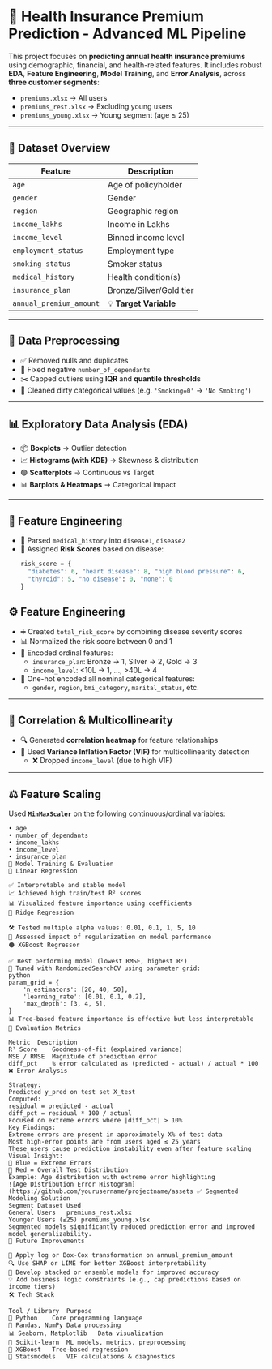 # 🏥 Health Insurance Premium Prediction - Advanced ML Pipeline

This project focuses on **predicting annual health insurance premiums** using demographic, financial, and health-related features. It includes robust **EDA**, **Feature Engineering**, **Model Training**, and **Error Analysis**, across **three customer segments**:

- `premiums.xlsx` → All users  
- `premiums_rest.xlsx` → Excluding young users  
- `premiums_young.xlsx` → Young segment (age ≤ 25)

---

## 📁 Dataset Overview

| Feature                | Description                                 |
|------------------------|---------------------------------------------|
| `age`                  | Age of policyholder                         |
| `gender`               | Gender                                      |
| `region`               | Geographic region                           |
| `income_lakhs`         | Income in Lakhs                             |
| `income_level`         | Binned income level                         |
| `employment_status`    | Employment type                             |
| `smoking_status`       | Smoker status                               |
| `medical_history`      | Health condition(s)                         |
| `insurance_plan`       | Bronze/Silver/Gold tier                     |
| `annual_premium_amount`| 💡 **Target Variable**                      |

---

## 🔄 Data Preprocessing

- ✅ Removed nulls and duplicates  
- 🔄 Fixed negative `number_of_dependants`  
- ✂️ Capped outliers using **IQR** and **quantile thresholds**  
- 🔧 Cleaned dirty categorical values (e.g. `'Smoking=0'` → `'No Smoking'`)

---

## 📊 Exploratory Data Analysis (EDA)

- 📦 **Boxplots** → Outlier detection  
- 📈 **Histograms (with KDE)** → Skewness & distribution  
- 🟢 **Scatterplots** → Continuous vs Target  
- 📊 **Barplots & Heatmaps** → Categorical impact  

---

## 🧠 Feature Engineering

- 🧬 Parsed `medical_history` into `disease1`, `disease2`
- 🧮 Assigned **Risk Scores** based on disease:
  ```python
  risk_score = {
    "diabetes": 6, "heart disease": 8, "high blood pressure": 6,
    "thyroid": 5, "no disease": 0, "none": 0
  }
## ⚙️ Feature Engineering

- ➕ Created `total_risk_score` by combining disease severity scores
- 📊 Normalized the risk score between 0 and 1
- 🔢 Encoded ordinal features:
  - `insurance_plan`: Bronze → 1, Silver → 2, Gold → 3
  - `income_level`: <10L → 1, ..., >40L → 4
- 🔁 One-hot encoded all nominal categorical features:
  - `gender`, `region`, `bmi_category`, `marital_status`, etc.

---

## 📏 Correlation & Multicollinearity

- 🔍 Generated **correlation heatmap** for feature relationships
- 🧠 Used **Variance Inflation Factor (VIF)** for multicollinearity detection
  - ❌ Dropped `income_level` (due to high VIF)

---

## ⚖️ Feature Scaling

Used **`MinMaxScaler`** on the following continuous/ordinal variables:

```text
• age  
• number_of_dependants  
• income_lakhs  
• income_level  
• insurance_plan  
🤖 Model Training & Evaluation
🔹 Linear Regression

✅ Interpretable and stable model
📈 Achieved high train/test R² scores
📊 Visualized feature importance using coefficients
🔸 Ridge Regression

🛠 Tested multiple alpha values: 0.01, 0.1, 1, 5, 10
🎯 Assessed impact of regularization on model performance
🟠 XGBoost Regressor

✅ Best performing model (lowest RMSE, highest R²)
🔧 Tuned with RandomizedSearchCV using parameter grid:
python
param_grid = {
    'n_estimators': [20, 40, 50],
    'learning_rate': [0.01, 0.1, 0.2],
    'max_depth': [3, 4, 5],
}
📊 Tree-based feature importance is effective but less interpretable
🧪 Evaluation Metrics

Metric	Description
R² Score	Goodness-of-fit (explained variance)
MSE / RMSE	Magnitude of prediction error
diff_pct	% error calculated as (predicted - actual) / actual * 100
❌ Error Analysis

Strategy:
Predicted y_pred on test set X_test
Computed:
residual = predicted - actual
diff_pct = residual * 100 / actual
Focused on extreme errors where |diff_pct| > 10%
Key Findings:
Extreme errors are present in approximately X% of test data
Most high-error points are from users aged ≤ 25 years
These users cause prediction instability even after feature scaling
Visual Insight:
🔵 Blue = Extreme Errors
🔴 Red = Overall Test Distribution
Example: Age distribution with extreme error highlighting
![Age Distribution Error Histogram](https://github.com/yourusername/projectname/assets ✅ Segmented Modeling Solution
Segment	Dataset Used
General Users	premiums_rest.xlsx
Younger Users (≤25)	premiums_young.xlsx
Segmented models significantly reduced prediction error and improved model generalizability.
🧩 Future Improvements

🔁 Apply log or Box-Cox transformation on annual_premium_amount
🔍 Use SHAP or LIME for better XGBoost interpretability
🧠 Develop stacked or ensemble models for improved accuracy
💡 Add business logic constraints (e.g., cap predictions based on income tiers)
🛠 Tech Stack

Tool / Library	Purpose
🐍 Python	Core programming language
🧮 Pandas, NumPy	Data processing
📊 Seaborn, Matplotlib	Data visualization
🤖 Scikit-learn	ML models, metrics, preprocessing
🌲 XGBoost	Tree-based regression
🧠 Statsmodels	VIF calculations & diagnostics
